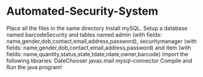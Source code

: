 # Automated-Security-System
Place all the files in the same directory
Install mySQL.
Setup a database named barcodeSecurity and tables named admin (with fields: name,gender,dob,contact,email,address,password), securitymanager (with fields: name,gender,dob,contact,email,address,password) and item (with fields: name,quantity,status,state,tdate,rdate,owner,barcode)
Import the following libraries:
  DateChooser
  javax.mail
  mysql-connector
  Compile and Run the java program!
